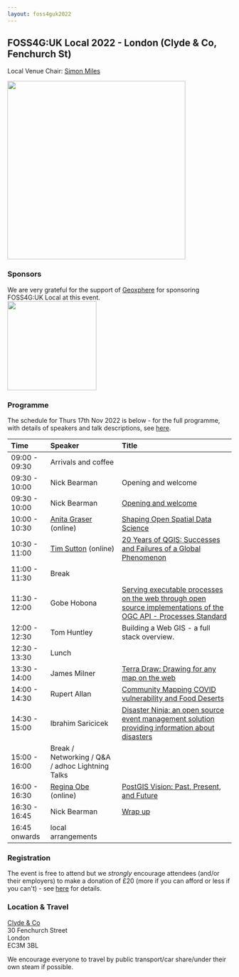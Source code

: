 ```yaml
---
layout: foss4guk2022
---
```


## FOSS4G:UK Local 2022 - London (Clyde & Co, Fenchurch St)

Local Venue Chair: [Simon Miles](https://twitter.com/geosmiles)

<img src="images/blm.png" width="400" align="middle">

### Sponsors
We are very grateful for the support of [Geoxphere](https://www.geoxphere.com) for sponsoring FOSS4G:UK Local at this event.<br>
[<img src="images/geoxphere.png" width="200" align="middle">](https://www.geoxphere.com)


### Programme

The schedule for Thurs 17th Nov 2022 is below - for the full programme, with details of speakers and talk descriptions, see [here](https://docs.google.com/spreadsheets/d/1ChtOtqO0PfZ2ckiZqqJxyV3VhP3Xm-WnkJ6NwZ2UVTM).

Time | Speaker | Title
:-----|:-----|:-----
09:00 - 09:30|Arrivals and coffee
09:30 - 10:00|Nick Bearman|Opening and welcome
09:30 - 10:00|Nick Bearman| [Opening and welcome](https://www.youtube.com/watch?v=DLwNwLpkwOI&list=PLCvveKqdciOnXD8evjaRrDGLkp7vIDNKp&index=5)
10:00 - 10:30|[Anita Graser](https://anitagraser.com/) (online) | [Shaping Open Spatial Data Science](https://www.youtube.com/watch?v=Iza34-rtQ4A&list=PLCvveKqdciOnXD8evjaRrDGLkp7vIDNKp&index=4)
10:30 - 11:00|[Tim Sutton](https://kartoza.com/the_team/HR-EMP-00002/) (online)| [20 Years of QGIS: Successes and Failures of a Global Phenomenon](https://www.youtube.com/watch?v=UJWmX16rVQc&list=PLCvveKqdciOnXD8evjaRrDGLkp7vIDNKp&index=3)
11:00 - 11:30| Break
11:30 - 12:00 | Gobe Hobona | [Serving executable processes on the web through open source implementations of the OGC API - Processes Standard](https://www.youtube.com/watch?v=EbdI6R2p5Eg&list=PLCvveKqdciOm0Y9zT_q8QahTqWooF4fkg&index=7)
12:00 - 12:30 | Tom Huntley | Building a Web GIS - a full stack overview.
12:30 - 13:30 | Lunch
13:30 - 14:00 | James Milner |	[Terra Draw: Drawing for any map on the web](https://www.youtube.com/watch?v=OLefUQtGxLY&list=PLCvveKqdciOm0Y9zT_q8QahTqWooF4fkg&index=4)
14:00 - 14:30| Rupert Allan |	[Community Mapping COVID vulnerability and Food Deserts](https://www.youtube.com/watch?v=SnzMDOuMG_g&list=PLCvveKqdciOm0Y9zT_q8QahTqWooF4fkg&index=3) 
14:30 - 15:00 | Ibrahim Saricicek  | [Disaster Ninja; an open source event management solution providing information about disasters](https://www.youtube.com/watch?v=CEH9Up0UxhE&list=PLCvveKqdciOm0Y9zT_q8QahTqWooF4fkg&index=5)
15:00 - 16:00 | Break / Networking / Q&A / adhoc Lightning Talks
16:00 - 16:30|[Regina Obe](https://twitter.com/reginaobe) (online)|  [PostGIS Vision: Past, Present, and Future](https://www.youtube.com/watch?v=xnF0PqMB3cI&list=PLCvveKqdciOnXD8evjaRrDGLkp7vIDNKp&index=2)
16:30 - 16:45| Nick Bearman| [Wrap up](https://www.youtube.com/watch?v=HDgwwCYhBts&list=PLCvveKqdciOnXD8evjaRrDGLkp7vIDNKp&index=2)
16:45 onwards|local arrangements

### Registration

The event is free to attend but we *strongly* encourage attendees (and/or their employers) to make a donation of £20 (more if you can afford or less if you can't) - see [here](https://uk.osgeo.org/foss4guk2022local/index.html#registration) for details.

### Location & Travel
[Clyde & Co](https://www.openstreetmap.org/way/615035502#map=19/51.51119/-0.08209)<br>
30 Fenchurch Street<br>
London<br>
EC3M 3BL<br>

We encourage everyone to travel by public transport/car share/under their own steam if possible.

